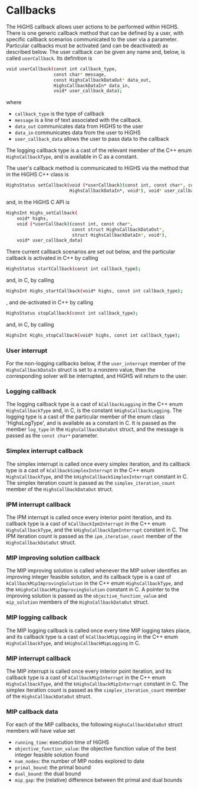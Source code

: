 # Callbacks

The HiGHS callback allows user actions to be performed within HiGHS. There is one generic callback method that can be defined by a user, with specific callback scenarios communicated to the user via a parameter. Particular callbacks must be activated (and can be deactivated) as described below. The user callback can be given any name and, below, is called `userCallback`. Its definition is

```bash
void userCallback(const int callback_type,
                  const char* message,
                  const HighsCallbackDataOut* data_out,
                  HighsCallbackDataIn* data_in,
                  void* user_callback_data);
```

where

* `callback_type` is the type of callback
* `message` is a line of text associated with the callback.
* `data_out` communicates data from HiGHS to the user
* `data_in` communicates data from the user to HiGHS
* `user_callback_data` allows the user to pass data to the callback

The logging callback type is a cast of the relevant member of the C++ enum
`HighsCallbackType`, and is available in C as a constant.

The user's callback method is communicated to HiGHS via the method that in the HiGHS C++ class is
```bash
HighsStatus setCallback(void (*userCallback)(const int, const char*, const HighsCallbackDataOut*,
                        HighsCallbackDataIn*, void*), void* user_callback_data);
```
and, in the HiGHS C API is
```bash
HighsInt Highs_setCallback(
    void* highs,
    void (*userCallback)(const int, const char*,
                         const struct HighsCallbackDataOut*,
                         struct HighsCallbackDataIn*, void*),
    void* user_callback_data)
```
There current callback scenarios are set out below, and the particular callback is activated in C++ by calling

```bash
HighsStatus startCallback(const int callback_type);
```
and, in C, by calling
```bash
HighsInt Highs_startCallback(void* highs, const int callback_type);
```
, and de-activated in C++ by calling
```bash
HighsStatus stopCallback(const int callback_type);
```
and, in C, by calling
```bash
HighsInt Highs_stopCallback(void* highs, const int callback_type);
```

### User interrupt

For the non-logging callbacks below, if the `user_interrupt` member of the
`HighsCallbackDataIn` struct is set to a nonzero value, then the
corresponding solver will be interrupted, and HiGHS will return to the
user.

### Logging callback

The logging callback type is a cast of `kCallbackLogging` in the C++ enum
`HighsCallbackType` and, in C, is the constant `kHighsCallbackLogging`. The logging
type is a cast of the particular member of the enum class 'HighsLogType', and is available as a constant in C. It is
passed as the member `log_type` in the `HighsCallbackDataOut`
struct, and the message is passed as the `const char*` parameter.

### Simplex interrupt callback

The simplex interrupt is called once every simplex iteration, and its
callback type is a cast of `kCallbackSimplexInterrupt` in the C++ enum
`HighsCallbackType`, and the  `kHighsCallbackSimplexInterrupt` constant  in C. The
simplex iteration count is passed as the `simplex_iteration_count`
member of the `HighsCallbackDataOut` struct.

### IPM interrupt callback

The IPM interrupt is called once every interior point
iteration, and its callback type is a cast of `kCallbackIpmInterrupt` in the C++
enum `HighsCallbackType`, and the  `kHighsCallbackIpmInterrupt` constant in C. The
IPM iteration count is passed as the `ipm_iteration_count` member of
the `HighsCallbackDataOut` struct.

### MIP improving solution callback

The MIP improving solution is called whenever the MIP
solver identifies an improving integer feasible solution, and its
callback type is a cast of `kCallbackMipImprovingSolution` in the C++ enum
`HighsCallbackType`, and the  `kHighsCallbackMipImprovingSolution` constant in C. A
pointer to the improving solution is passed as the
`objective_function_value` and `mip_solution` members of the
`HighsCallbackDataOut` struct.


### MIP logging callback

The MIP logging callback is called once every time MIP logging takes
place, and its callback type is a cast of `kCallbackMipLogging` in the C++ enum
`HighsCallbackType`, and `kHighsCallbackMipLogging` in C.

### MIP interrupt callback

The MIP interrupt is called once every interior point
iteration, and its callback type is a cast of `kCallbackMipInterrupt` in the C++
enum `HighsCallbackType`, and the  `kHighsCallbackMipInterrupt` constant in C. The
simplex iteration count is passed as the `simplex_iteration_count`
member of the `HighsCallbackDataOut` struct.

### MIP callback data

For each of the MIP callbacks, the following `HighsCallbackDataOut` struct members will have value set

* `running_time`: execution time of HiGHS
* `objective_function_value`: the objective function value of the best integer feasible solution found
* `num_nodes`: the number of MIP nodes explored to date
* `primal_bound`: the primal bound
* `dual_bound`: the dual bound
* `mip_gap`: the (relative) difference between tht primal and dual bounds




